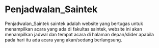 # Penjadwalan_Saintek
Penjadwalan_Saintek saintek adalah website yang bertugas untuk menampilkan acara yang ada di fakultas saintek, website ini akan menampilkan jadwal dan tempat acara di halaman depan/slider apabila pada hari itu ada acara yang akan/sedang berlangsung.
